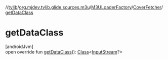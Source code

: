 //[tvlib](../../../../index.md)/[org.mjdev.tvlib.glide.sources.m3u](../../index.md)/[M3ULoaderFactory](../index.md)/[CoverFetcher](index.md)/[getDataClass](get-data-class.md)

# getDataClass

[androidJvm]\
open override fun [getDataClass](get-data-class.md)(): [Class](https://developer.android.com/reference/kotlin/java/lang/Class.html)&lt;[InputStream](https://developer.android.com/reference/kotlin/java/io/InputStream.html)?&gt;
